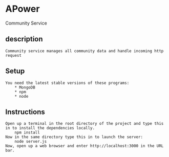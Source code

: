# APower
Community Service

## description 
    Community service manages all community data and handle incoming http request

## Setup 
    You need the latest stable versions of these programs:
        * MongoDB
        * npm
        * node

## Instructions
    Open up a terminal in the root directory of the project and type this in to install the dependencies locally.
        npm install
    Now in the same directory type this in to launch the server:
        node server.js
    Now, open up a web browser and enter http://localhost:3000 in the URL bar.